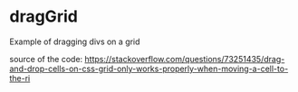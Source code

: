 # dragGrid
Example of dragging divs on a grid

source of the code: https://stackoverflow.com/questions/73251435/drag-and-drop-cells-on-css-grid-only-works-properly-when-moving-a-cell-to-the-ri